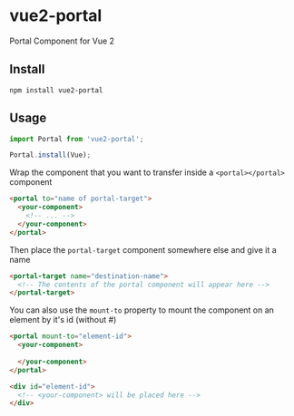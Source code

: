 # vue2-portal

Portal Component for Vue 2


## Install

```
npm install vue2-portal
```


## Usage

```javascript
import Portal from 'vue2-portal';

Portal.install(Vue);
```

Wrap the component that you want to transfer inside a `<portal></portal>` component

```html
<portal to="name of portal-target">
  <your-component>
    <!-- ... -->
  </your-component>
</portal>
```

Then place the `portal-target` component somewhere else and give it a name

```html
<portal-target name="destination-name">
  <!-- The contents of the portal component will appear here -->
</portal-target>
```

You can also use the `mount-to` property to mount the component on an element by it's id (without #)

```html
<portal mount-to="element-id">
  <your-component>
    
  </your-component>
</portal>

<div id="element-id">
  <!-- <your-component> will be placed here -->
</div>
```
